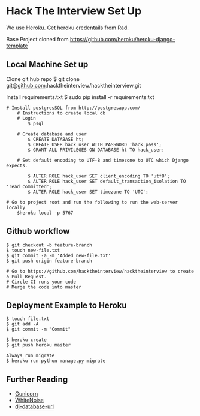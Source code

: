 # Hack The Interview Set Up
We use Heroku. Get heroku credentails from Rad.

Base Project cloned from https://github.com/heroku/heroku-django-template

## Local Machine Set up
Clone git hub repo
    $ git clone git@github.com:hacktheinterview/hacktheinterview.git
        
Install requirements.txt
    $ sudo pip install -r requirements.txt
    
    # Install postgresSQL from http://postgresapp.com/
        # Instructions to create local db
        # Login
            $ psql

        # Create database and user
            $ CREATE DATABASE ht;
            $ CREATE USER hack_user WITH PASSWORD 'hack_pass';
            $ GRANT ALL PRIVILEGES ON DATABASE ht TO hack_user;
            
        # Set default encoding to UTF-8 and timezone to UTC which Django expects.
        
            $ ALTER ROLE hack_user SET client_encoding TO 'utf8';
            $ ALTER ROLE hack_user SET default_transaction_isolation TO 'read committed';
            $ ALTER ROLE hack_user SET timezone TO 'UTC';

    # Go to project root and run the following to run the web-server locally
        $heroku local -p 5767
        
## Github workflow

    $ git checkout -b feature-branch
    $ touch new-file.txt
    $ git commit -a -m 'Added new-file.txt'
    $ git push origin feature-branch
    
    # Go to https://github.com/hacktheinterview/hacktheinterview to create a Pull Request.
    # Circle CI runs your code 
    # Merge the code into master
    
## Deployment Example to Heroku

    $ touch file.txt
    $ git add -A
    $ git commit -m "Commit"

    $ heroku create
    $ git push heroku master

    Always run migrate
    $ heroku run python manage.py migrate 


## Further Reading

- [Gunicorn](https://warehouse.python.org/project/gunicorn/)
- [WhiteNoise](https://warehouse.python.org/project/whitenoise/)
- [dj-database-url](https://warehouse.python.org/project/dj-database-url/)
